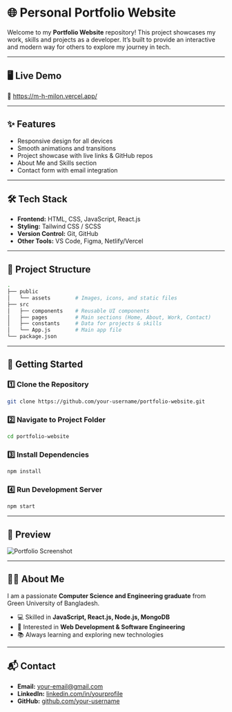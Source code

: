 # 🌐 Personal Portfolio Website

Welcome to my **Portfolio Website** repository! This project showcases my work, skills and projects as a developer. It’s built to provide an interactive and modern way for others to explore my journey in tech.

---

## 🖥️ Live Demo

🔗 https://m-h-milon.vercel.app/

---

## ✨ Features

- Responsive design for all devices
- Smooth animations and transitions
- Project showcase with live links & GitHub repos
- About Me and Skills section
- Contact form with email integration

---

## 🛠️ Tech Stack

- **Frontend:** HTML, CSS, JavaScript, React.js
- **Styling:** Tailwind CSS / SCSS
- **Version Control:** Git, GitHub
- **Other Tools:** VS Code, Figma, Netlify/Vercel

---

## 📂 Project Structure

```bash
.
├── public
│   └── assets        # Images, icons, and static files
├── src
│   ├── components    # Reusable UI components
│   ├── pages         # Main sections (Home, About, Work, Contact)
│   ├── constants     # Data for projects & skills
│   └── App.js        # Main app file
└── package.json
```

---

## 🚀 Getting Started

### 1️⃣ Clone the Repository

```bash
git clone https://github.com/your-username/portfolio-website.git
```

### 2️⃣ Navigate to Project Folder

```bash
cd portfolio-website
```

### 3️⃣ Install Dependencies

```bash
npm install
```

### 4️⃣ Run Development Server

```bash
npm start
```

---

## 📸 Preview

![Portfolio Screenshot](https://your-image-link.com)

---

## 🧑‍💻 About Me

I am a passionate **Computer Science and Engineering graduate** from Green University of Bangladesh.

- 💻 Skilled in **JavaScript, React.js, Node.js, MongoDB**
- 🚀 Interested in **Web Development & Software Engineering**
- 📚 Always learning and exploring new technologies

---

## 📬 Contact

- **Email:** [your-email@gmail.com](mailto:your-email@gmail.com)
- **LinkedIn:** [linkedin.com/in/yourprofile](https://linkedin.com/in/yourprofile)
- **GitHub:** [github.com/your-username](https://github.com/your-username)
